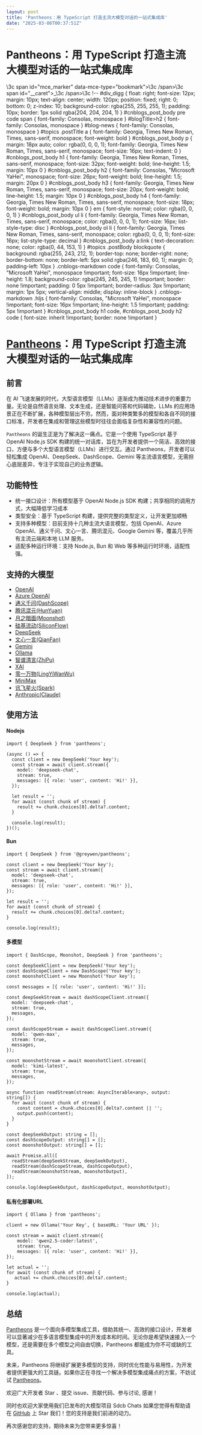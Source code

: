 ```yaml
---
layout: post
title: 'Pantheons：用 TypeScript 打造主流大模型对话的一站式集成库'
date: "2025-03-06T00:37:51Z"
---
```

Pantheons：用 TypeScript 打造主流大模型对话的一站式集成库
=======================================

\\3c span id="mce\_marker" data-mce-type="bookmark">\\3c /span>\\3c span id="\_\_caret">\_\\3c /span>\\3c !-- #div\_digg { float: right; font-size: 12px; margin: 10px; text-align: center; width: 120px; position: fixed; right: 0; bottom: 0; z-index: 10; background-color: rgba(255, 255, 255, 1); padding: 10px; border: 1px solid rgba(204, 204, 204, 1) } #cnblogs\_post\_body pre code span { font-family: Consolas, monospace } #blogTitle>h2 { font-family: Consolas, monospace } #blog-news { font-family: Consolas, monospace } #topics .postTitle a { font-family: Georgia, Times New Roman, Times, sans-serif, monospace; font-weight: bold } #cnblogs\_post\_body p { margin: 18px auto; color: rgba(0, 0, 0, 1); font-family: Georgia, Times New Roman, Times, sans-serif, monospace; font-size: 16px; text-indent: 0 } #cnblogs\_post\_body h1 { font-family: Georgia, Times New Roman, Times, sans-serif, monospace; font-size: 32px; font-weight: bold; line-height: 1.5; margin: 10px 0 } #cnblogs\_post\_body h2 { font-family: Consolas, "Microsoft YaHei", monospace; font-size: 26px; font-weight: bold; line-height: 1.5; margin: 20px 0 } #cnblogs\_post\_body h3 { font-family: Georgia, Times New Roman, Times, sans-serif, monospace; font-size: 20px; font-weight: bold; line-height: 1.5; margin: 10px 0 } #cnblogs\_post\_body h4 { font-family: Georgia, Times New Roman, Times, sans-serif, monospace; font-size: 18px; font-weight: bold; margin: 10px 0 } em { font-style: normal; color: rgba(0, 0, 0, 1) } #cnblogs\_post\_body ul li { font-family: Georgia, Times New Roman, Times, sans-serif, monospace; color: rgba(0, 0, 0, 1); font-size: 16px; list-style-type: disc } #cnblogs\_post\_body ol li { font-family: Georgia, Times New Roman, Times, sans-serif, monospace; color: rgba(0, 0, 0, 1); font-size: 16px; list-style-type: decimal } #cnblogs\_post\_body a:link { text-decoration: none; color: rgba(0, 44, 153, 1) } #topics .postBody blockquote { background: rgba(255, 243, 212, 1); border-top: none; border-right: none; border-bottom: none; border-left: 5px solid rgba(246, 183, 60, 1); margin: 0; padding-left: 10px } .cnblogs-markdown code { font-family: Consolas, "Microsoft YaHei", monospace !important; font-size: 16px !important; line-height: 1.8; background-color: rgba(245, 245, 245, 1) !important; border: none !important; padding: 0 5px !important; border-radius: 3px !important; margin: 1px 5px; vertical-align: middle; display: inline-block } .cnblogs-markdown .hljs { font-family: Consolas, "Microsoft YaHei", monospace !important; font-size: 16px !important; line-height: 1.5 !important; padding: 5px !important } #cnblogs\_post\_body h1 code, #cnblogs\_post\_body h2 code { font-size: inherit !important; border: none !important }

[Pantheons](https://github.com/greywen/pantheons)：用 TypeScript 打造主流大模型对话的一站式集成库
===============================================================================

前言
--

在 AI 飞速发展的时代，大型语言模型（LLMs）逐渐成为推动技术进步的重要力量。无论是自然语言处理、文本生成，还是智能问答和代码辅助，LLMs 的应用场景正在不断扩展，各种模型层出不穷。然而，面对种类繁多的模型和各自不同的接口标准，开发者在集成和管理这些模型时往往会面临复杂性和兼容性的问题。

`Pantheons` 的诞生正是为了解决这一痛点。它是一个使用 TypeScript 基于 OpenAI Node.js SDK 构建的统一对话库，旨在为开发者提供一个简洁、高效的接口，方便与多个大型语言模型（LLMs）进行交互。通过 Pantheons，开发者可以轻松集成 OpenAI、DeepSeek、DashScope、Gemini 等主流语言模型，无需担心底层差异，专注于实现自己的业务逻辑。

功能特性
----

*   统一接口设计：所有模型基于 OpenAI Node.js SDK 构建；共享相同的调用方式，大幅降低学习成本
*   类型安全：基于 TypeScript 构建，提供完整的类型定义，让开发更加顺畅
*   支持多种模型：目前支持十几种主流大语言模型，包括 OpenAI、Azure OpenAI、通义千问、文心一言、腾讯混元、Google Gemini 等，覆盖几乎所有主流云端和本地 LLM 服务。
*   适配多种运行环境：支持 Node.js, Bun 和 Web 等多种运行时环境，适配性强。

支持的大模型
------

*   [OpenAI](https://platform.openai.com/docs/api-reference/introduction)
*   [Azure OpenAI](https://learn.microsoft.com/en-us/azure/ai-services/openai)
*   [通义千问(DashScope)](https://help.aliyun.com/zh/model-studio/developer-reference)
*   [腾讯混元(HunYuan)](https://cloud.tencent.com/document/product/1729/101839)
*   [月之暗面(Moonshot)](https://platform.moonshot.cn/docs/intro)
*   [硅基流动(SiliconFlow)](https://docs.siliconflow.cn/cn/userguide/introduction)
*   [DeepSeek](https://api-docs.deepseek.com/)
*   [文心一言(QianFan)](https://cloud.baidu.com/doc/WENXINWORKSHOP/s/7ltgucw50)
*   [Gemini](https://ai.google.dev/gemini-api/docs)
*   [Ollama](https://github.com/ollama/ollama/blob/main/docs/api.md)
*   [智谱清言(ZhiPu)](https://open.bigmodel.cn/dev/api/normal-model/glm-4)
*   [XAI](https://docs.x.ai/docs/overview)
*   [零一万物(LingYiWanWu)](https://platform.lingyiwanwu.com/docs/api-reference)
*   [MiniMax](https://platform.minimaxi.com/document/Fast%20access)
*   [讯飞星火(Spark)](https://console.xfyun.cn/services/sparkapiCenter)
*   [Anthropic(Claude)](https://docs.anthropic.com/en/api/getting-started)

使用方法
----

#### Nodejs

    
    import { DeepSeek } from 'pantheons';
    
    (async () => {
      const client = new DeepSeek('Your key');
      const stream = await client.stream({
        model: 'deepseek-chat',
        stream: true,
        messages: [{ role: 'user', content: 'Hi!' }],
      });
    
      let result = '';
      for await (const chunk of stream) {
        result += chunk.choices[0].delta?.content;
      }
    
      console.log(result);
    })();
    

#### Bun

    
    import { DeepSeek } from '@greywen/pantheons';
    
    const client = new DeepSeek('Your key');
    const stream = await client.stream({
      model: 'deepseek-chat',
      stream: true,
      messages: [{ role: 'user', content: 'Hi!' }],
    });
    
    let result = '';
    for await (const chunk of stream) {
      result += chunk.choices[0].delta?.content;
    }
    
    console.log(result);
    

#### 多模型

    
    import { DashScope, Moonshot, DeepSeek } from 'pantheons';
    
    const deepSeekClient = new DeepSeek('Your key');
    const dashScopeClient = new DashScope('Your key');
    const moonshotClient = new Moonshot('Your key');
    
    const messages = [{ role: 'user', content: 'Hi!' }];
    
    const deepSeekStream = await dashScopeClient.stream({
      model: 'deepseek-chat',
      stream: true,
      messages,
    });
    
    const dashScopeStream = await dashScopeClient.stream({
      model: 'qwen-max',
      stream: true,
      messages,
    });
    
    const moonshotStream = await moonshotClient.stream({
      model: 'kimi-latest',
      stream: true,
      messages,
    });
    
    async function readStream(stream: AsyncIterable<any>, output: string[]) {
      for await (const chunk of stream) {
        const content = chunk.choices[0].delta?.content || '';
        output.push(content);
      }
    }
    
    const deepSeekOutput: string = [];
    const dashScopeOutput: string[] = [];
    const moonshotOutput: string[] = [];
    
    await Promise.all([
      readStream(deepSeekStream, deepSeekOutput),
      readStream(dashScopeStream, dashScopeOutput),
      readStream(moonshotStream, moonshotOutput),
    ]);
    
    console.log(deepSeekOutput, dashScopeOutput, moonshotOutput);
    

#### 私有化部署URL

    
    import { Ollama } from 'pantheons';
    
    client = new Ollama('Your Key', { baseURL: 'Your URL' });
    
    const stream = await client.stream({
        model: 'qwen2.5-coder:latest',
        stream: true,
        messages: [{ role: 'user', content: 'Hi!' }],
    });
    
    let actual = '';
    for await (const chunk of stream) {
       actual += chunk.choices[0].delta?.content;
    }
    
    console.log(actual);
    

总结
--

[Pantheons](https://github.com/greywen/pantheons) 是一个面向多模型集成工具，借助其统一、高效的接口设计，开发者可以显著减少在多语言模型集成中的开发成本和时间。无论你是希望快速接入一个模型，还是需要在多个模型之间自由切换，Pantheons 都能成为你不可或缺的工具。

未来，Pantheons 将继续扩展更多模型的支持，同时优化性能与易用性，为开发者提供更强大的工具链。如果你正在寻找一个解决多模型集成痛点的方案，不妨试试 [Pantheons](https://github.com/greywen/pantheons)。

欢迎广大开发者 Star 、提交 issue、贡献代码、参与讨论, 感谢！

同时也欢迎大家使用我们已发布的大模型项目 Sdcb Chats 如果您觉得有帮助请在 [GitHub](https://github.com/sdcb/chats) 上 Star 我们！您的支持是我们前进的动力。

再次感谢您的支持，期待未来为您带来更多惊喜！